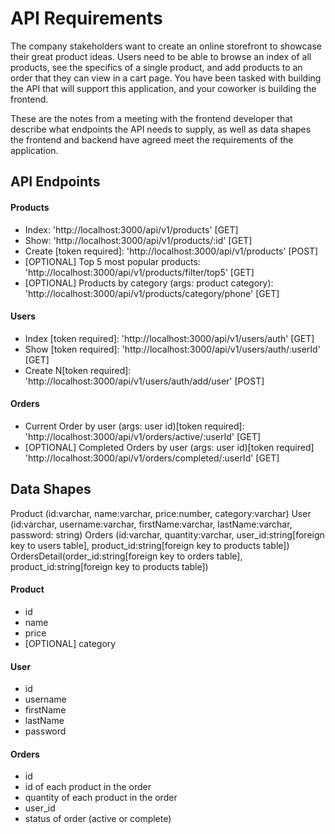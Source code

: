 # API Requirements

The company stakeholders want to create an online storefront to showcase their great product ideas. Users need to be able to browse an index of all products, see the specifics of a single product, and add products to an order that they can view in a cart page. You have been tasked with building the API that will support this application, and your coworker is building the frontend.

These are the notes from a meeting with the frontend developer that describe what endpoints the API needs to supply, as well as data shapes the frontend and backend have agreed meet the requirements of the application.

## API Endpoints

#### Products

- Index: 'http://localhost:3000/api/v1/products' [GET]
- Show: 'http://localhost:3000/api/v1/products/:id' [GET]
- Create [token required]: 'http://localhost:3000/api/v1/products' [POST]
- [OPTIONAL] Top 5 most popular products: 'http://localhost:3000/api/v1/products/filter/top5' [GET]
- [OPTIONAL] Products by category (args: product category): 'http://localhost:3000/api/v1/products/category/phone' [GET]

#### Users

- Index [token required]: 'http://localhost:3000/api/v1/users/auth' [GET]
- Show [token required]: 'http://localhost:3000/api/v1/users/auth/:userId' [GET]
- Create N[token required]: 'http://localhost:3000/api/v1/users/auth/add/user' [POST]

#### Orders

- Current Order by user (args: user id)[token required]: 'http://localhost:3000/api/v1/orders/active/:userId' [GET]
- [OPTIONAL] Completed Orders by user (args: user id)[token required] 'http://localhost:3000/api/v1/orders/completed/:userId' [GET]

## Data Shapes

Product (id:varchar, name:varchar, price:number, category:varchar)
User (id:varchar, username:varchar, firstName:varchar, lastName:varchar, password: string)
Orders (id:varchar, quantity:varchar, user_id:string[foreign key to users table], product_id:string[foreign key to products table])
OrdersDetail(order_id:string[foreign key to orders table], product_id:string[foreign key to products table])


#### Product

- id
- name
- price
- [OPTIONAL] category


#### User

- id
- username
- firstName
- lastName
- password


#### Orders

- id
- id of each product in the order
- quantity of each product in the order
- user_id
- status of order (active or complete)
